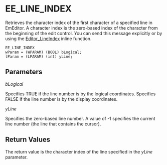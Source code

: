 # EE\_LINE\_INDEX

Retrieves the character index of the first character of a specified line in
EmEditor. A character index is the zero-based index of the character from the
beginning of the edit control. You can send this message explicitly or by using
the [Editor\_LineIndex](../macro/editor_lineindex)
inline function.

```
EE_LINE_INDEX
wParam = (WPARAM) (BOOL) bLogical;
lParam = (LPARAM) (int) yLine;
```

## Parameters

_bLogical_

Specifies TRUE if the line number is by the logical coordinates. Specifies
FALSE if the line number is by the display coordinates.

_yLine_

Specifies the zero-based line number. A value of -1 specifies the current
line number (the line that contains the cursor).

## Return Values

The return value is the character index of the line specified in the _yLine_ parameter.
